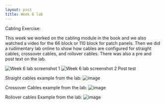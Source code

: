 ```yaml
---
layout: post
title: Week 6 lab
---
```


Cabling Exercise:

This week we worked on the cabling module in the book and we also watched a video for the 66 block or 110 block for patch panels. Then we did a rudimentary lab online to show how cables are configured for straight cables, crossover cables, and rollover cables. There was also a pre and post text on the lab.

![Week 6 lab screenshot 1](https://user-images.githubusercontent.com/60416463/157998443-b20c5c79-80ba-4018-a211-3c2c230c6dcc.png)
![Week 6 lab screenshot 2 Post test](https://user-images.githubusercontent.com/60416463/157998454-9db545ac-a914-405a-a322-3b4c133a64d4.png)


Straight cables example from the lab:
![image](https://user-images.githubusercontent.com/60416463/157998310-970d37c8-1a36-4763-a37e-b10470481852.png)

Crossover Cables example from the lab:
![image](https://user-images.githubusercontent.com/60416463/157998350-70e4f7c5-a56a-44ae-b8f9-725def40376e.png)

Rollover cables Example from the lab:
![image](https://user-images.githubusercontent.com/60416463/157998379-761b7bd5-08bc-4b31-bda3-5b2db23fad8c.png)

